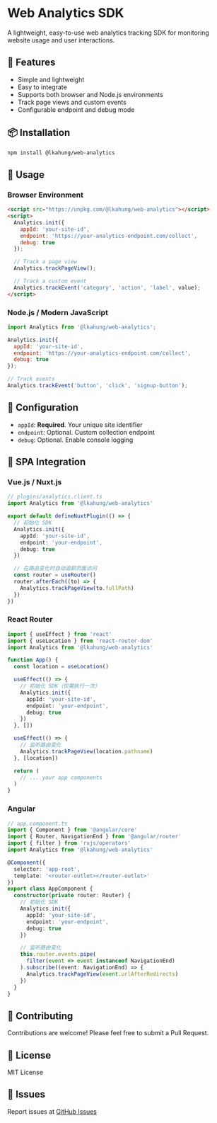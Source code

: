 # Web Analytics SDK

A lightweight, easy-to-use web analytics tracking SDK for monitoring website usage and user interactions.

## 🚀 Features

- Simple and lightweight
- Easy to integrate
- Supports both browser and Node.js environments
- Track page views and custom events
- Configurable endpoint and debug mode

## 📦 Installation

```bash
npm install @lkahung/web-analytics
```

## 🔧 Usage

### Browser Environment

```html
<script src="https://unpkg.com/@lkahung/web-analytics"></script>
<script>
  Analytics.init({
    appId: 'your-site-id',
    endpoint: 'https://your-analytics-endpoint.com/collect',
    debug: true
  });

  // Track a page view
  Analytics.trackPageView();

  // Track a custom event
  Analytics.trackEvent('category', 'action', 'label', value);
</script>
```

### Node.js / Modern JavaScript

```javascript
import Analytics from '@lkahung/web-analytics';

Analytics.init({
  appId: 'your-site-id',
  endpoint: 'https://your-analytics-endpoint.com/collect',
  debug: true
});

// Track events
Analytics.trackEvent('button', 'click', 'signup-button');
```

## 📝 Configuration

- `appId`: **Required**. Your unique site identifier
- `endpoint`: Optional. Custom collection endpoint
- `debug`: Optional. Enable console logging

## 🔄 SPA Integration

### Vue.js / Nuxt.js

```typescript
// plugins/analytics.client.ts
import Analytics from '@lkahung/web-analytics'

export default defineNuxtPlugin(() => {
  // 初始化 SDK
  Analytics.init({
    appId: 'your-site-id',
    endpoint: 'your-endpoint',
    debug: true
  })

  // 在路由变化时自动追踪页面访问
  const router = useRouter()
  router.afterEach((to) => {
    Analytics.trackPageView(to.fullPath)
  })
})
```

### React Router

```typescript
import { useEffect } from 'react'
import { useLocation } from 'react-router-dom'
import Analytics from '@lkahung/web-analytics'

function App() {
  const location = useLocation()

  useEffect(() => {
    // 初始化 SDK（仅需执行一次）
    Analytics.init({
      appId: 'your-site-id',
      endpoint: 'your-endpoint',
      debug: true
    })
  }, [])

  useEffect(() => {
    // 监听路由变化
    Analytics.trackPageView(location.pathname)
  }, [location])

  return (
    // ... your app components
  )
}
```

### Angular

```typescript
// app.component.ts
import { Component } from '@angular/core'
import { Router, NavigationEnd } from '@angular/router'
import { filter } from 'rxjs/operators'
import Analytics from '@lkahung/web-analytics'

@Component({
  selector: 'app-root',
  template: '<router-outlet></router-outlet>'
})
export class AppComponent {
  constructor(private router: Router) {
    // 初始化 SDK
    Analytics.init({
      appId: 'your-site-id',
      endpoint: 'your-endpoint',
      debug: true
    })

    // 监听路由变化
    this.router.events.pipe(
      filter(event => event instanceof NavigationEnd)
    ).subscribe((event: NavigationEnd) => {
      Analytics.trackPageView(event.urlAfterRedirects)
    })
  }
}
```

## 🤝 Contributing

Contributions are welcome! Please feel free to submit a Pull Request.

## 📄 License

MIT License

## 🐛 Issues

Report issues at [GitHub Issues](https://github.com/laungkahung/web-analytics/issues)

